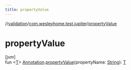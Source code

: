 ```yaml
---
title: propertyValue
---
```

//[validation](../../index.html)/[com.wesleyhome.test.jupiter](index.html)/[propertyValue](property-value.html)



# propertyValue



[jvm]\
fun &lt;[T](property-value.html)&gt; [Annotation](https://kotlinlang.org/api/latest/jvm/stdlib/kotlin/-annotation/index.html).[propertyValue](property-value.html)(propertyName: [String](https://kotlinlang.org/api/latest/jvm/stdlib/kotlin/-string/index.html)): [T](property-value.html)




